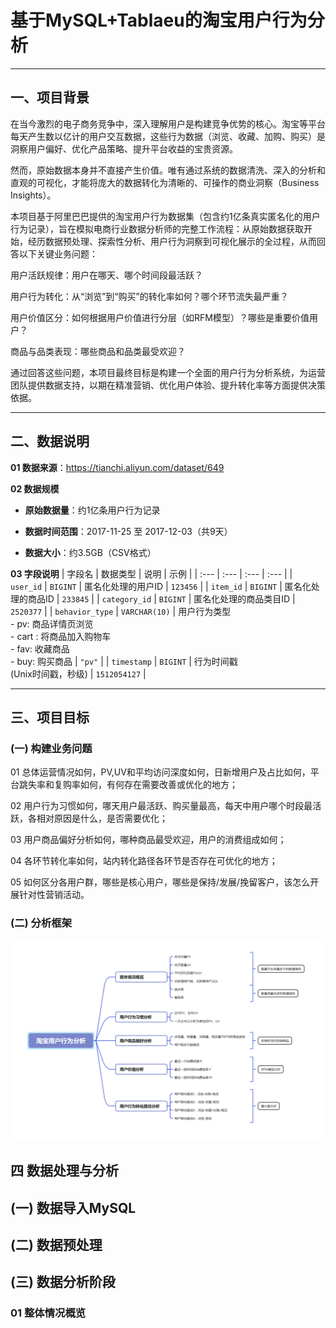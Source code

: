 # 基于MySQL+Tablaeu的淘宝用户行为分析

---

## 一、项目背景

在当今激烈的电子商务竞争中，深入理解用户是构建竞争优势的核心。淘宝等平台每天产生数以亿计的用户交互数据，这些行为数据（浏览、收藏、加购、购买）是洞察用户偏好、优化产品策略、提升平台收益的宝贵资源。

然而，原始数据本身并不直接产生价值。唯有通过系统的数据清洗、深入的分析和直观的可视化，才能将庞大的数据转化为清晰的、可操作的​​商业洞察​​（Business Insights）。

本项目基于阿里巴巴提供的​​淘宝用户行为数据集​​（包含约1亿条真实匿名化的用户行为记录），旨在模拟电商行业数据分析师的完整工作流程：从原始数据获取开始，经历​​数据预处理、探索性分析、用户行为洞察到可视化展示​​的全过程，从而回答以下关键业务问题：

​​用户活跃规律​​：用户在哪天、哪个时间段最活跃？

​​用户行为转化​​：从“浏览”到“购买”的转化率如何？哪个环节流失最严重？

​​用户价值区分​​：如何根据用户价值进行分层（如RFM模型）？哪些是重要价值用户？

​​商品与品类表现​​：哪些商品和品类最受欢迎？

通过回答这些问题，本项目最终目标是​​构建一个全面的用户行为分析系统​​，为运营团队提供数据支持，以期在​​精准营销、优化用户体验、提升转化率​​等方面提供决策依据。

---

## 二、数据说明
**01 数据来源**：https://tianchi.aliyun.com/dataset/649

**02 数据规模**

* **原始数据量**：​​约1亿条用户行为记录

* **数据时间范围**：2017-11-25 至 2017-12-03（共9天）

* **数据大小**：约3.5GB（CSV格式）


**03 字段说明**
| 字段名 | 数据类型 | 说明 | 示例 |
| :--- | :--- | :--- | :--- |
| `user_id` | `BIGINT` | 匿名化处理的用户ID | `123456` |
| `item_id` | `BIGINT` | 匿名化处理的商品ID | `233845` |
| `category_id` | `BIGINT` | 匿名化处理的商品类目ID | `2520377` |
| `behavior_type` | `VARCHAR(10)` | 用户行为类型<br>- pv: 商品详情页浏览<br>- cart : 将商品加入购物车<br>- fav: 收藏商品<br>- buy: 购买商品 | `"pv"` |
| `timestamp` | `BIGINT` | 行为时间戳<br>(Unix时间戳，秒级) | `1512054127` |

---

## 三、项目目标

### (一) 构建业务问题

01 总体运营情况如何，PV,UV和平均访问深度如何，日新增用户及占比如何，平台跳失率和复购率如何，有何存在需要改善或优化的地方；

02 用户行为习惯如何，哪天用户最活跃、购买量最高，每天中用户哪个时段最活跃，各相对原因是什么，是否需要优化；

03 用户商品偏好分析如何，哪种商品最受欢迎，用户的消费组成如何；

04 各环节转化率如何，站内转化路径各环节是否存在可优化的地方；

05 如何区分各用户群，哪些是核心用户，哪些是保持/发展/挽留客户，该怎么开展针对性营销活动。

### (二) 分析框架

<img src="../images/01 分析框架.png" alt="分析框架图" width="500" />

## 四 数据处理与分析

## (一) 数据导入MySQL

## (二) 数据预处理

## (三) 数据分析阶段

### 01 整体情况概览



